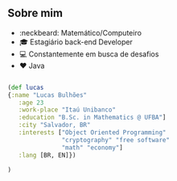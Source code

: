 ## Sobre mim
- :neckbeard:	Matemático/Computeiro
- :mortar_board: Estagiário back-end Developer
- :computer: Constantemente em busca de desafios
- :heart: Java

```Clojure

(def lucas
{:name "Lucas Bulhões"
   :age 23
   :work-place "Itaú Unibanco"
   :education "B.Sc. in Mathematics @ UFBA"]
   :city "Salvador, BR"
   :interests ["Object Oriented Programming" 
               "cryptography" "free software" 
               "math" "economy"]
   :lang [BR, EN]})
  
)


```


<!---
bulhoes1998/bulhoes1998 is a ✨ special ✨ repository because its `README.md` (this file) appears on your GitHub profile.
You can click the Preview link to take a look at your changes.
--->
